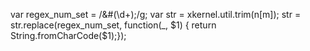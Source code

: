 var regex_num_set = /&#(\d+);/g; var str = xkernel.util.trim(n[m]); str = str.replace(regex_num_set, function(_, $1) { return String.fromCharCode($1);});
